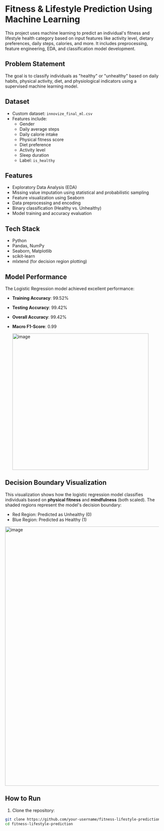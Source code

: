 # Fitness & Lifestyle Prediction Using Machine Learning

This project uses machine learning to predict an individual's fitness and lifestyle health category based on input features like activity level, dietary preferences, daily steps, calories, and more. It includes preprocessing, feature engineering, EDA, and classification model development.

##  Problem Statement

The goal is to classify individuals as "healthy" or "unhealthy" based on daily habits, physical activity, diet, and physiological indicators using a supervised machine learning model.

##  Dataset

- Custom dataset: `innovize_final_ml.csv`
- Features include: 
  - Gender
  - Daily average steps
  - Daily calorie intake
  - Physical fitness score
  - Diet preference
  - Activity level
  - Sleep duration
  - Label: `is_healthy`

##  Features

- Exploratory Data Analysis (EDA)
- Missing value imputation using statistical and probabilistic sampling
- Feature visualization using Seaborn
- Data preprocessing and encoding
- Binary classification (Healthy vs. Unhealthy)
- Model training and accuracy evaluation

## Tech Stack

- Python
- Pandas, NumPy
- Seaborn, Matplotlib
- scikit-learn
- mlxtend (for decision region plotting)

##  Model Performance

The Logistic Regression model achieved excellent performance:

- **Training Accuracy**: 99.52%
- **Testing Accuracy**: 99.42%
- **Overall Accuracy**: 99.42%
- **Macro F1-Score**: 0.99

  <img width="446" alt="image" src="https://github.com/user-attachments/assets/3cddd0e4-14c4-4bbb-9f99-f939080ccaec" />

##  Decision Boundary Visualization

This visualization shows how the logistic regression model classifies individuals based on **physical fitness** and **mindfulness** (both scaled). The shaded regions represent the model's decision boundary:

- Red Region: Predicted as Unhealthy (0)
- Blue Region: Predicted as Healthy (1)

<img width="847" alt="image" src="https://github.com/user-attachments/assets/fd3a48b8-502a-485a-9839-7b411316786b" />



##  How to Run

1. Clone the repository:

```bash
git clone https://github.com/your-username/fitness-lifestyle-prediction.git
cd fitness-lifestyle-prediction
